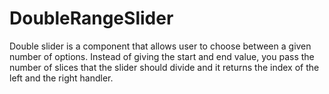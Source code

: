 DoubleRangeSlider
=================

Double slider is a component that allows user to choose between a given number of options. Instead of giving the start and end value, you pass the number of slices that the slider should divide and it returns the index of the left and the right handler.
